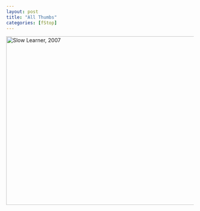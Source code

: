 ```yaml
---
layout: post
title: "All Thumbs"
categories: [fStop]
---
```

<img title="Slow Learner, 2007" src="http://www.botzilla.com/blog/pix2007/P1070114.jpg" width="807" height="454" border="0" />


<!--more-->

